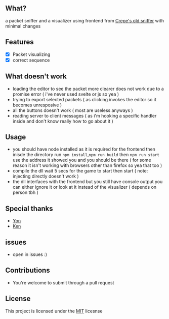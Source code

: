## What?
a packet sniffer and a visualizer using frontend from [Crepe's old sniffer](https://github.com/Crepe-Inc/Iridium/tree/main/frontend) with minimal changes

## Features
- [x] Packet visualizing
- [x] correct sequence

## What doesn't work
- loading the editor to see the packet more clearer does not work due to a promise error ( i've never used svelte or js so yea )
- trying to export selected packets ( as clicking invokes the editor so it becomes unresposive )
- all the buttons doesn't work ( most are useless anyways )
- reading server to client messages ( as i'm hooking a specific handler inside and don't know really how to go about it )

## Usage
- you should have node installed as it is required for the frontend then inisde the directory run ``npm install``,``npm run build`` then ``npm run start`` use the address it showed you and you should be there ( for some reason it isn't working with browsers other than firefox so yea that too )
- compile the dll wait 5 secs for the game to start then start ( note: injecting directly doesn't work )
- the dll interfaces with the frontend but you still have console output you can either ignore it or look at it instead of the visualizer ( depends on person tbh )

## Special thanks
- [Yon](https://github.com/yoncodes)
- [Ken](https://github.com/hcazten)

## issues 
- open in issues :)

## Contributions
- You're welcome to submit through a pull request

## License
This project is licensed under the [MIT](https://github.com/Yoshk4e/sonetto-sniffery/blob/master/LICENSE) licesnse
